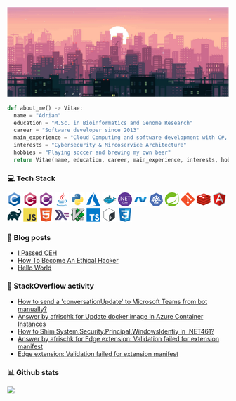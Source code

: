 <!-- <link href="css/style.css" rel="stylesheet">-->
<div align="center">
  <img alt="banner" src="banner.png">
</div>

```python
def about_me() -> Vitae:
  name = "Adrian"
  education = "M.Sc. in Bioinformatics and Genome Research"
  career = "Software developer since 2013"
  main_experience = "Cloud Computing and software development with C#, Java and Python"
  interests = "Cybersecurity & Mircoservice Architecture"
  hobbies = "Playing soccer and brewing my own beer"
  return Vitae(name, education, career, main_experience, interests, hobbies)
```

### :computer: Tech Stack

<div>
  <img alt="C" width="32" height="32" src="icons/c-original.svg">
  <img alt="C++" width="32" height="32" src="icons/cplusplus-original.svg">
  <img alt="C#" width="32" height="32" src="icons/csharp-original.svg">
  <img alt="Java" width="32" height="32" src="icons/java-original.svg">
  <img alt="Python" width="32" height="32" src="icons/python-original.svg">
  <img alt="Azure" width="32" height="32" src="icons/azure.svg">
  <img alt="Docker" width="32" height="32" src="icons/docker-original.svg">
  <img alt=".NetCore" width="32" height="32" src="icons/dotnetcore-original.svg">
  <img alt=".Net" width="32" height="32" src="icons/dot-net-original.svg">
  <img alt="Kubernetes" width="32" height="32" src="icons/kubernetes-plain.svg">
  <img alt="Spring" width="32" height="32" src="icons/spring-original.svg">
  <img alt="Git" width="32" height="32" src="icons/git-original.svg">
  <img alt="Redis" width="32" height="32" src="icons/redis-original.svg">
  <img alt="Angular" width="32" height="32" src="icons/angularjs-original.svg">
  <img alt="Gradle" width="32" height="32" src="icons/gradle-plain.svg">
  <img alt="JavaScript" width="32" height="32" src="icons/javascript-original.svg">
  <img alt="HTML5" width="32" height="32" src="icons/html5-original.svg">
  <img alt="Haskell" width="32" height="32" src="icons/haskell-original.svg">
  <img alt="Vim" width="32" height="32" src="icons/vim-original.svg">
  <img alt="TypeScript" width="32" height="32" src="icons/typescript-original.svg">
  <img alt="Bash" width="32" height="32" src="icons/bash-original.svg">
  <img alt="CSS3" width="32" height="32" src="icons/css3-original.svg">
</div>

### :newspaper: Blog posts
<!-- BLOGPOST:START -->
- [I Passed CEH](https://afrischk.github.io/I-Passed-CEH)
- [How To Become An Ethical Hacker](https://afrischk.github.io/How-To-Become-An-Ethical-Hacker)
- [Hello World](https://afrischk.github.io/Hello-World)<!-- BLOGPOST:END -->

### :bookmark_tabs: StackOverflow activity
<!-- STACKOVERFLOW:START -->
- [How to send a 'conversationUpdate' to Microsoft Teams from bot manually?](https://stackoverflow.com/questions/57304988/how-to-send-a-conversationupdate-to-microsoft-teams-from-bot-manually)
- [Answer by afrischk for Update docker image in Azure Container Instances](https://stackoverflow.com/questions/49796968/update-docker-image-in-azure-container-instances/56440278#56440278)
- [How to Shim System.Security.Principal.WindowsIdentiy in .NET461?](https://stackoverflow.com/questions/55627066/how-to-shim-system-security-principal-windowsidentiy-in-net461)
- [Answer by afrischk for Edge extension: Validation failed for extension manifest](https://stackoverflow.com/questions/55124566/edge-extension-validation-failed-for-extension-manifest/55449580#55449580)
- [Edge extension: Validation failed for extension manifest](https://stackoverflow.com/questions/55124566/edge-extension-validation-failed-for-extension-manifest)
<!-- STACKOVERFLOW:END -->

### :bar_chart: Github stats

<img src="https://github-readme-stats.vercel.app/api/top-langs/?username=afrischk&theme=radical" />
